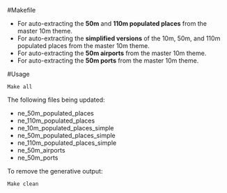 #Makefile

* For auto-extracting the **50m** and **110m populated places** from the master 10m theme. 
* For auto-extracting the **simplified versions** of the 10m, 50m, and 110m populated places from the master 10m theme. 
* For auto-extracting the **50m airports** from the master 10m theme.
* For auto-extracting the **50m ports** from the master 10m theme.

#Usage

    Make all

The following files being updated:

* ne_50m_populated_places
* ne_110m_populated_places
* ne_10m_populated_places_simple
* ne_50m_populated_places_simple
* ne_110m_populated_places_simple
* ne_50m_airports
* ne_50m_ports

To remove the generative output:

    Make clean